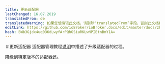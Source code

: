 ```yaml
---
title: 更新适配器
lastChanged: 16.07.2019
translatedFrom: de
translatedWarning: 如果您想编辑此文档，请删除“translatedFrom”字段，否则此文档将再次自动翻译
editLink: https://github.com/ioBroker/ioBroker.docs/edit/master/docs/zh-cn/install/updateadapter.md
hash: BWb3Gjdx4uq036dLwyfArPQhOSiuRKLwNPIEtnBmY1A=
---
```

＃更新适配器
适配器管理教程[说明](../tutorial/adapter.md?upgradeeinesadapters)中描述了升级适配器的过程。

降级到特定版本的适配器[还](../tutorial/adapter.md?downgradeeinesadapters)。